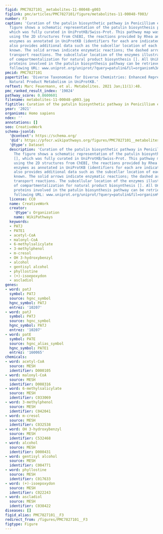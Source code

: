 ```yaml
---
figid: PMC7827101__metabolites-11-00048-g003
figlink: pmc/articles/PMC7827101/figure/metabolites-11-00048-f003/
number: F3
caption: 'Curation of the patulin biosynthetic pathway in Penicillium expansum. The
  figure shows a schematic representation of the patulin biosynthesis pathway [],
  which was fully curated in UniProtKB/Swiss-Prot. This pathway map was reconstructed
  using the 2D structures from ChEBI, the reactions provided by Rhea and their corresponding
  enzymes as annotated in UniProtKB (identifiers for each are indicated). UniProtKB/Swiss-Prot
  also provides additional data such as the subcellar location of each protein when
  known. The solid arrows indicate enzymatic reactions; the dashed arrows indicate
  transport reactions. The subcellular location of the enzymes illustrates the importance
  of compartmentalization for natural product biosynthesis []. All UniProtKB entry
  proteins involved in the patulin biosynthesis pathway can be retrieved using the
  following URL: www.uniprot.org/uniprot/?query=patulin&fil=organism%3A%22Penicillium+expansum+%28Blue+mold+rot+fungus%29+%5B27334%5D%22+AND+reviewed%3Ayes.'
pmcid: PMC7827101
papertitle: 'Diverse Taxonomies for Diverse Chemistries: Enhanced Representation of
  Natural Product Metabolism in UniProtKB.'
reftext: Marc Feuermann, et al. Metabolites. 2021 Jan;11(1):48.
pmc_ranked_result_index: '19024'
pathway_score: 0.8600601
filename: metabolites-11-00048-g003.jpg
figtitle: Curation of the patulin biosynthetic pathway in Penicillium expansum
year: '2021'
organisms: Homo sapiens
ndex: ''
annotations: []
seo: CreativeWork
schema-jsonld:
  '@context': https://schema.org/
  '@id': https://pfocr.wikipathways.org/figures/PMC7827101__metabolites-11-00048-g003.html
  '@type': Dataset
  description: 'Curation of the patulin biosynthetic pathway in Penicillium expansum.
    The figure shows a schematic representation of the patulin biosynthesis pathway
    [], which was fully curated in UniProtKB/Swiss-Prot. This pathway map was reconstructed
    using the 2D structures from ChEBI, the reactions provided by Rhea and their corresponding
    enzymes as annotated in UniProtKB (identifiers for each are indicated). UniProtKB/Swiss-Prot
    also provides additional data such as the subcellar location of each protein when
    known. The solid arrows indicate enzymatic reactions; the dashed arrows indicate
    transport reactions. The subcellular location of the enzymes illustrates the importance
    of compartmentalization for natural product biosynthesis []. All UniProtKB entry
    proteins involved in the patulin biosynthesis pathway can be retrieved using the
    following URL: www.uniprot.org/uniprot/?query=patulin&fil=organism%3A%22Penicillium+expansum+%28Blue+mold+rot+fungus%29+%5B27334%5D%22+AND+reviewed%3Ayes.'
  license: CC0
  name: CreativeWork
  creator:
    '@type': Organization
    name: WikiPathways
  keywords:
  - PATJ
  - PATE1
  - acetyl-CoA
  - malonyl-CoA
  - 6-methylsalicylate
  - 3-methylphenol
  - m-cresol
  - OH 3-hydroxybenzyl
  - alcohol
  - gentisyl alcohol
  - phyllostine
  - (+)-isoepoxydon
  - ascladiol
genes:
- word: patJ
  symbol: PATJ
  source: hgnc_symbol
  hgnc_symbol: PATJ
  entrez: '10207'
- word: patJ
  symbol: PATJ
  source: hgnc_symbol
  hgnc_symbol: PATJ
  entrez: '10207'
- word: patE
  symbol: PATE
  source: hgnc_alias_symbol
  hgnc_symbol: PATE1
  entrez: '160065'
chemicals:
- word: acetyl-CoA
  source: MESH
  identifier: D000105
- word: malonyl-CoA
  source: MESH
  identifier: D008316
- word: 6-methylsalicylate
  source: MESH
  identifier: C033069
- word: 3-methylphenol
  source: MESH
  identifier: C042041
- word: m-cresol
  source: MESH
  identifier: C032538
- word: OH 3-hydroxybenzyl
  source: MESH
  identifier: C532468
- word: alcohol
  source: MESH
  identifier: D000431
- word: gentisyl alcohol
  source: MESH
  identifier: C004771
- word: phyllostine
  source: MESH
  identifier: C017633
- word: (+)-isoepoxydon
  source: MESH
  identifier: C022243
- word: ascladiol
  source: MESH
  identifier: C038422
diseases: []
figid_alias: PMC7827101__F3
redirect_from: /figures/PMC7827101__F3
figtype: Figure
---
```

